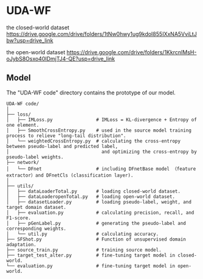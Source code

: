 # UDA-WF
the closed-world dataset https://drive.google.com/drive/folders/1tNw0hwy1ug9kdoI855IXxNA5VviLtJbw?usp=drive_link

the open-world dataset https://drive.google.com/drive/folders/1KkrcnIMsH-oJybS8Osxo40IDmjTJ4-QE?usp=drive_link

## Model
The "UDA-WF code" directory contains the prototype of our model.

~~~
UDA-WF code/
│
├── loss/   
│   ├── IMLoss.py                # IMLoss = KL-divergence + Entropy of one element.
│   ├── SmoothCrossEntropy.py    # used in the source model training process to relieve "long-tail distribution".
│   └── weightedCrossEntropy.py  # calculating the cross-entropy between pseudo-label and predicted label,
│                                  and optimizing the cross-entropy by pseudo-label weights.
├── network/
│   └── DFnet                    # including DFnetBase model （feature extractor）and DFnetCls (classification layer).
│
├── utils/
│   ├── dataLoaderTotal.py       # loading closed-world dataset.
│   ├── dataLoaderopenTotal.py   # loading open-world dataset.
│   ├── datasetLoader.py         # loading pseudo-label, weight, and target domain dataset.
│   ├── evaluation.py            # calculating precision, recall, and F1-score.         
│   ├── pGenLabel.py             # generating the pseudo-label and corresponding weights.
│   └── util.py                  # calculating accuracy.
├── SFShot.py                    # Function of unsupervised domain adaptation.
├── source_train.py              # training source model. 
├── target_test_alter.py         # fine-tuning target model in closed-world.
└── evaluation.py                # fine-tuning target model in open-world.

~~~

